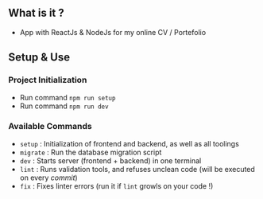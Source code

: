## What is it ?

- App with ReactJs & NodeJs for my online CV / Portefolio

## Setup & Use

### Project Initialization

- Run command `npm run setup`
- Run command `npm run dev`

### Available Commands

- `setup` : Initialization of frontend and backend, as well as all toolings
- `migrate` : Run the database migration script
- `dev` : Starts server (frontend + backend) in one terminal
- `lint` : Runs validation tools, and refuses unclean code (will be executed on every _commit_)
- `fix` : Fixes linter errors (run it if `lint` growls on your code !)

